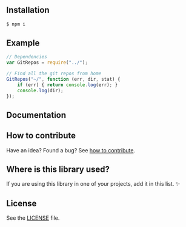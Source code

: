 # 

## Installation

```sh
$ npm i 
```

## Example

```js
// Dependencies
var GitRepos = require("../");

// Find all the git repos from home
GitRepos("~/", function (err, dir, stat) {
    if (err) { return console.log(err); }
    console.log(dir);
});
```

## Documentation

## How to contribute
Have an idea? Found a bug? See [how to contribute][contributing].

## Where is this library used?
If you are using this library in one of your projects, add it in this list. :sparkles:

## License

See the [LICENSE](/LICENSE) file.

[contributing]: /CONTRIBUTING.md
[docs]: /DOCUMENTATION.md